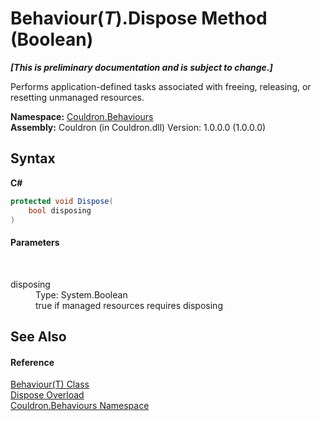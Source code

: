 # Behaviour(*T*).Dispose Method (Boolean)
 _**\[This is preliminary documentation and is subject to change.\]**_

Performs application-defined tasks associated with freeing, releasing, or resetting unmanaged resources.

**Namespace:**&nbsp;<a href="N_Couldron_Behaviours">Couldron.Behaviours</a><br />**Assembly:**&nbsp;Couldron (in Couldron.dll) Version: 1.0.0.0 (1.0.0.0)

## Syntax

**C#**<br />
``` C#
protected void Dispose(
	bool disposing
)
```


#### Parameters
&nbsp;<dl><dt>disposing</dt><dd>Type: System.Boolean<br />true if managed resources requires disposing</dd></dl>

## See Also


#### Reference
<a href="T_Couldron_Behaviours_Behaviour_1">Behaviour(T) Class</a><br /><a href="Overload_Couldron_Behaviours_Behaviour_1_Dispose">Dispose Overload</a><br /><a href="N_Couldron_Behaviours">Couldron.Behaviours Namespace</a><br />